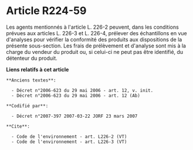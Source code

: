 # Article R224-59

Les agents mentionnés à l'article L. 226-2 peuvent, dans les conditions prévues aux articles L. 226-3 et L. 226-4, prélever
des échantillons en vue d'analyses pour vérifier la conformité des produits aux dispositions de la présente sous-section. Les
frais de prélèvement et d'analyse sont mis à la charge du vendeur du produit ou, si celui-ci ne peut pas être identifié, du
détenteur du produit.

**Liens relatifs à cet article**

	**Anciens textes**:

	  - Décret n°2006-623 du 29 mai 2006 - art. 12, v. init.
	  - Décret n°2006-623 du 29 mai 2006 - art. 12 (Ab)

	**Codifié par**:

	  - Décret n°2007-397 2007-03-22 JORF 23 mars 2007

	**Cite**:

	  - Code de l'environnement - art. L226-2 (VT)
	  - Code de l'environnement - art. L226-3 (VT)
